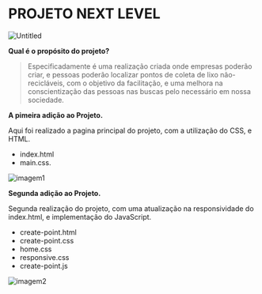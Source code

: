 # PROJETO NEXT LEVEL 

![Untitled](https://user-images.githubusercontent.com/65434919/83586231-49920980-a522-11ea-9b8a-703b72e4145d.png)


**Qual é o propósito do projeto?**

>Especificadamente é uma realização criada onde empresas poderão criar, e pessoas poderão localizar 
pontos de coleta de lixo não-recicláveis, com o objetivo da facilitação, e uma melhora na conscientização das pessoas nas buscas
pelo necessário em nossa sociedade.





**A pimeira adição ao Projeto.**

Aqui foi realizado a pagina principal do projeto,
com a utilização do CSS, e HTML.
- index.html
- main.css.


![imagem1](https://user-images.githubusercontent.com/65434919/83590339-ec9b5100-a52b-11ea-979c-2227914c7795.png)


**Segunda adição ao Projeto.**

Segunda realização do projeto, com uma atualização na
responsividade do index.html, e implementação do JavaScript.
- create-point.html
- create-point.css
- home.css
- responsive.css
- create-point.js

![imagem2](https://user-images.githubusercontent.com/65434919/83590455-28361b00-a52c-11ea-8ddb-32f995ba6ef9.png)


